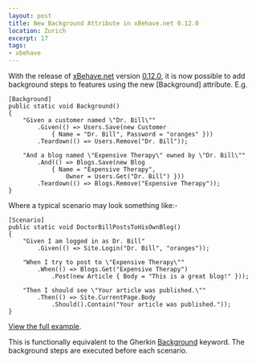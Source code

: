 ```yaml
---
layout: post
title: New Background Attribute in xBehave.net 0.12.0
location: Zurich
excerpt: 17
tags:
- xbehave
---
```

With the release of [xBehave.net](https://github.com/xbehave/xbehave.net) version [0.12.0](https://nuget.org/packages/Xbehave/0.12.0), it is now possible to add background steps to features using the new [Background] attribute. E.g.

    [Background]
	public static void Background()
	{
	    "Given a customer named \"Dr. Bill\""
	        .Given(() => Users.Save(new Customer
	            { Name = "Dr. Bill", Password = "oranges" }))
	        .Teardown(() => Users.Remove("Dr. Bill"));
	
	    "And a blog named \"Expensive Therapy\" owned by \"Dr. Bill\""
	        .And(() => Blogs.Save(new Blog
	            { Name = "Expensive Therapy",
	                Owner = Users.Get("Dr. Bill") }))
	        .Teardown(() => Blogs.Remove("Expensive Therapy"));
	}

Where a typical scenario may look something like:-

	[Scenario]
	public static void DoctorBillPostsToHisOwnBlog()
	{
	    "Given I am logged in as Dr. Bill"
	        .Given(() => Site.Login("Dr. Bill", "oranges"));
	
	    "When I try to post to \"Expensive Therapy\""
	        .When(() => Blogs.Get("Expensive Therapy")
	            .Post(new Article { Body = "This is a great blog!" }));
	
	    "Then I should see \"Your article was published.\""
	        .Then(() => Site.CurrentPage.Body
	            .Should().Contain("Your article was published."));
	}

[View the full example](https://github.com/xbehave/xbehave.net/blob/master/src/Xbehave.Samples.Net40/BackgroundSample.cs).

This is functionally equivalent to the Gherkin [Background](https://github.com/cucumber/cucumber/wiki/Background) keyword. The background steps are executed before each scenario.